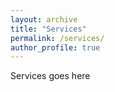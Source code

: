 ```yaml
---
layout: archive
title: "Services"
permalink: /services/
author_profile: true
---
```


Services goes here

